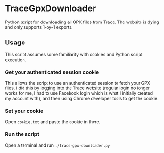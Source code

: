 # TraceGpxDownloader
Python script for downloading all GPX files from Trace. The website is dying and only supports 1-by-1 exports.

## Usage

This script assumes some familiarity with cookies and Python script execution.

### Get your authenticated session cookie

This allows the script to use an authenticated session to fetch your GPX files. I did this by logging into the Trace website (regular login no longer works for me, I had to use Facebook login which is what I initially created my account with), and then using Chrome developer tools to get the cookie.



### Set your cookie

Open `cookie.txt` and paste the cookie in there.

### Run the script

Open a terminal and run `./trace-gpx-downloader.py`
